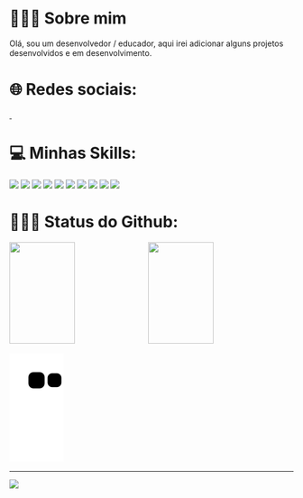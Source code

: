 # 🙋🏻‍♂️ Sobre mim

Olá, sou um desenvolvedor / educador, aqui irei adicionar alguns projetos desenvolvidos e em desenvolvimento.

# 🌐 Redes sociais:

<div>
    <a href="https://www.instagram.com/luan_fagioni/" target="_blank" >
        <img src="https://img.shields.io/badge/Instagram-E4405F?style=for-the-badge&logo=instagram&logoColor=white" alt="">
    </a>
    <a href="https://www.linkedin.com/in/luanfagioni/" target="_blank" >
        <img src="https://img.shields.io/badge/LinkedIn-0077B5?style=for-the-badge&logo=linkedin&logoColor=white" alt="">
    </a>
</div>


# 💻 Minhas Skills:

<div>
    <img src="https://img.shields.io/badge/html5-%23E34F26.svg?style=for-the-badge&logo=html5&logoColor=white" >
    <img src="https://img.shields.io/badge/lua-%232C2D72.svg?style=for-the-badge&logo=lua&logoColor=white" >
    <img src="https://img.shields.io/badge/css3-%231572B6.svg?style=for-the-badge&logo=css3&logoColor=white" >
    <img src="https://img.shields.io/badge/javascript-%23323330.svg?style=for-the-badge&logo=javascript&logoColor=%23F7DF1E" >
    <img src="https://img.shields.io/badge/typescript-%23007ACC.svg?style=for-the-badge&logo=typescript&logoColor=white" >
    <img src="https://img.shields.io/badge/bootstrap-%23563D7C.svg?style=for-the-badge&logo=bootstrap&logoColor=white" >
    <img src="https://img.shields.io/badge/jquery-%230769AD.svg?style=for-the-badge&logo=jquery&logoColor=white" >
    <img src="https://img.shields.io/badge/Pug-FFF?style=for-the-badge&logo=pug&logoColor=A86454" >
    <img src="https://img.shields.io/badge/react-%2320232a.svg?style=for-the-badge&logo=react&logoColor=%2361DAFB" >
    <img src="https://img.shields.io/badge/SASS-hotpink.svg?style=for-the-badge&logo=SASS&logoColor=white" >
</div>


# 👨🏻‍🎓 Status do Github:

<div>
  <img src="https://github-readme-streak-stats.herokuapp.com/?user=DevLuanFagioni&theme=onedark&hide_border=false" width="48%" height="180em" > 
   <img src="https://user-images.githubusercontent.com/101909254/215365230-96a15880-2243-4f8c-9b2a-69063af1608d.gif" width="48%" height="180em" >
</div>

![snake gif](https://github.com/DevLuanFagioni/DevLuanFagioni/blob/output/github-contribution-grid-snake.svg)

---
[![](https://visitcount.itsvg.in/api?id=DevLuanFagioni&icon=0&color=5)](https://visitcount.itsvg.in)


